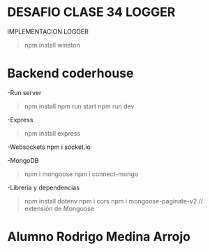 # DESAFIO CLASE 34 LOGGER
IMPLEMENTACION LOGGER
>npm install winston
# Backend coderhouse

-Run server
>npm install
>npm run start
>npm run dev

-Express
>npm install express

-Websockets
npm i socket.io

-MongoDB
>npm i mongoose
>npm i connect-mongo

-Librería y dependencias 
 >npm install dotenv
 >npm i cors
 >npm i mongoose-paginate-v2 // extensión de Mongoose



# Alumno Rodrigo Medina Arrojo

